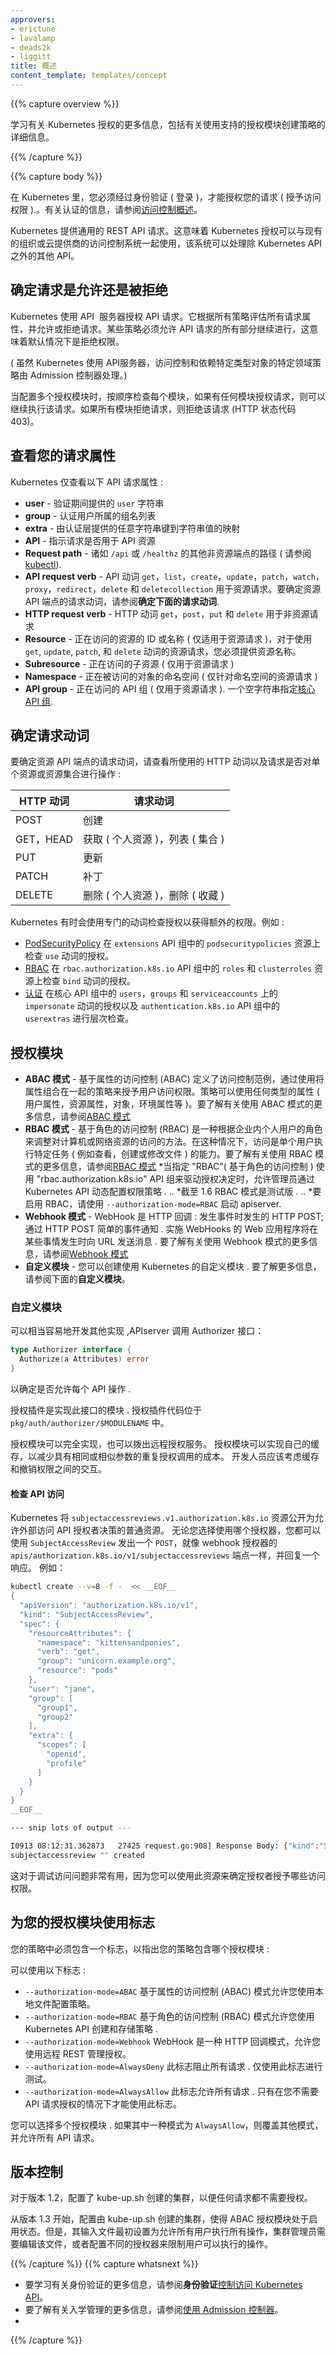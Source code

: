 ```yaml
---
approvers:
- erictune
- lavalamp
- deads2k
- liggitt
title: 概述
content_template: templates/concept
---
```


{{% capture overview %}}

学习有关 Kubernetes 授权的更多信息，包括有关使用支持的授权模块创建策略的详细信息。

{{% /capture %}}

{{% capture body %}}

在 Kubernetes 里，您必须经过身份验证 ( 登录 )，才能授权您的请求 ( 授予访问权限 ).。有关认证的信息，请参阅[访问控制概述](/docs/admin/access-the-api/)。

Kubernetes 提供通用的 REST API 请求。这意味着 Kubernetes 授权可以与现有的组织或云提供商的访问控制系统一起使用，该系统可以处理除 Kubernetes API 之外的其他 API。

## 确定请求是允许还是被拒绝
Kubernetes 使用 API ​​ 服务器授权 API 请求。它根据所有策略评估所有请求属性，并允许或拒绝请求。某些策略必须允许 API 请求的所有部分继续进行，这意味着默认情况下是拒绝权限。

( 虽然 Kubernetes 使用 API ​​服务器，访问控制和依赖特定类型对象的特定领域策略由 Admission 控制器处理。)

当配置多个授权模块时，按顺序检查每个模块，如果有任何模块授权请求，则可以继续执行该请求。如果所有模块拒绝请求，则拒绝该请求 (HTTP 状态代码 403)。

## 查看您的请求属性

Kubernetes 仅查看以下 API 请求属性 :

* **user**  - 验证期间提供的 `user` 字符串
* **group**  - 认证用户所属的组名列表
* **extra**  - 由认证层提供的任意字符串键到字符串值的映射
* **API**  - 指示请求是否用于 API 资源
* **Request path**  - 诸如 `/api` 或 `/healthz` 的其他非资源端点的路径 ( 请参阅[kubectl](#kubectl)).
* **API request verb**  -  API 动词 `get`，`list`，`create`，`update`，`patch`，`watch`，`proxy`，`redirect`，`delete` 和 `deletecollection` 用于资源请求。要确定资源 API 端点的请求动词，请参阅**确定下面的请求动词**.
* **HTTP request verb**  -  HTTP 动词 `get`，`post`，`put` 和 `delete` 用于非资源请求
* **Resource**  - 正在访问的资源的 ID 或名称 ( 仅适用于资源请求 )，对于使用 `get`, `update`, `patch`, 和 `delete` 动词的资源请求，您必须提供资源名称。
* **Subresource**  - 正在访问的子资源 ( 仅用于资源请求 )
* **Namespace**  - 正在被访问的对象的命名空间 ( 仅针对命名空间的资源请求 )
* **API group**  - 正在访问的 API 组 ( 仅用于资源请求 ). 一个空字符串指定[核心 API 组](/docs/api/).

## 确定请求动词

要确定资源 API 端点的请求动词，请查看所使用的 HTTP 动词以及请求是否对单个资源或资源集合进行操作 :

HTTP 动词 | 请求动词
---------- | ---------------
POST | 创建
GET，HEAD | 获取 ( 个人资源 )，列表 ( 集合 )
PUT | 更新
PATCH | 补丁
DELETE| 删除 ( 个人资源 )，删除 ( 收藏 )

Kubernetes 有时会使用专门的动词检查授权以获得额外的权限。例如 :

* [PodSecurityPolicy](/docs/concepts/policy/pod-security-policy/) 在 `extensions` API 组中的 `podsecuritypolicies` 资源上检查 `use` 动词的授权。
* [RBAC](/docs/admin/authorization/rbac/#privilege-escalation-prevention-and-bootstrapping) 在 `rbac.authorization.k8s.io` API 组中的 `roles` 和 `clusterroles` 资源上检查 `bind` 动词的授权。
* [认证](/docs/admin/authentication/) 在核心 API 组中的 `users`，`groups` 和 `serviceaccounts` 上的 `impersonate` 动词的授权以及 `authentication.k8s.io` API 组中的 `userextras` 进行层次检查。

## 授权模块
* **ABAC 模式**  - 基于属性的访问控制 (ABAC) 定义了访问控制范例，通过使用将属性组合在一起的策略来授予用户访问权限。策略可以使用任何类型的属性 ( 用户属性，资源属性，对象，环境属性等 )。要了解有关使用 ABAC 模式的更多信息，请参阅[ABAC 模式](/docs/admin/authorization/abac/)
* **RBAC 模式**  - 基于角色的访问控制 (RBAC) 是一种根据企业内个人用户的角色来调整对计算机或网络资源的访问的方法。在这种情况下，访问是单个用户执行特定任务 ( 例如查看，创建或修改文件 ) 的能力。要了解有关使用 RBAC 模式的更多信息，请参阅[RBAC 模式](/docs/admin/authorization/rbac/)
*当指定 "RBAC"( 基于角色的访问控制 ) 使用 "rbac.authorization.k8s.io" API 组来驱动授权决定时，允许管理员通过 Kubernetes API 动态配置权限策略 .
.. *截至 1.6 RBAC 模式是测试版 .
.. *要启用 RBAC，请使用 `--authorization-mode=RBAC` 启动 apiserver.
* **Webhook 模式**  -  WebHook 是 HTTP 回调 : 发生事件时发生的 HTTP POST; 通过 HTTP POST 简单的事件通知 . 实施 WebHooks 的 Web 应用程序将在某些事情发生时向 URL 发送消息 . 要了解有关使用 Webhook 模式的更多信息，请参阅[Webhook 模式](/docs/admin/authorization/webhook/)
* **自定义模块**  - 您可以创建使用 Kubernetes 的自定义模块 . 要了解更多信息，请参阅下面的**自定义模块**。

### 自定义模块
可以相当容易地开发其他实现 ,APIserver 调用 Authorizer 接口：

```go
type Authorizer interface {
  Authorize(a Attributes) error
}
```

以确定是否允许每个 API 操作 .

授权插件是实现此接口的模块 . 授权插件代码位于 `pkg/auth/authorizer/$MODULENAME` 中。

授权模块可以完全实现，也可以拨出远程授权服务。 授权模块可以实现自己的缓存，以减少具有相同或相似参数的重复授权调用的成本。 开发人员应该考虑缓存和撤销权限之间的交互。

#### 检查 API 访问

Kubernetes 将 `subjectaccessreviews.v1.authorization.k8s.io`  资源公开为允许外部访问 API 授权者决策的普通资源。 无论您选择使用哪个授权器，您都可以使用 `SubjectAccessReview` 发出一个 `POST`，就像 webhook 授权器的 `apis/authorization.k8s.io/v1/subjectaccessreviews` 端点一样，并回复一个响应。 例如：


```bash
kubectl create --v=8 -f -  << __EOF__
{
  "apiVersion": "authorization.k8s.io/v1",
  "kind": "SubjectAccessReview",
  "spec": {
    "resourceAttributes": {
      "namespace": "kittensandponies",
      "verb": "get",
      "group": "unicorn.example.org",
      "resource": "pods"
    },
    "user": "jane",
    "group": [
      "group1",
      "group2"
    ],
    "extra": {
      "scopes": [
        "openid",
        "profile"
      ]
    }
  }
}
__EOF__

--- snip lots of output ---

I0913 08:12:31.362873   27425 request.go:908] Response Body: {"kind":"SubjectAccessReview","apiVersion":"authorization.k8s.io/v1","metadata":{"creationTimestamp":null},"spec":{"resourceAttributes":{"namespace":"kittensandponies","verb":"GET","group":"unicorn.example.org","resource":"pods"},"user":"jane","group":["group1","group2"],"extra":{"scopes":["openid","profile"]}},"status":{"allowed":true}}
subjectaccessreview "" created
```

这对于调试访问问题非常有用，因为您可以使用此资源来确定授权者授予哪些访问权限。

## 为您的授权模块使用标志

您的策略中必须包含一个标志，以指出您的策略包含哪个授权模块 :

可以使用以下标志 :
 - `--authorization-mode=ABAC` 基于属性的访问控制 (ABAC) 模式允许您使用本地文件配置策略。
 - `--authorization-mode=RBAC` 基于角色的访问控制 (RBAC) 模式允许您使用 Kubernetes API 创建和存储策略 .
 - `--authorization-mode=Webhook` WebHook 是一种 HTTP 回调模式，允许您使用远程 REST 管理授权。
 - `--authorization-mode=AlwaysDeny` 此标志阻止所有请求 . 仅使用此标志进行测试。
 - `--authorization-mode=AlwaysAllow` 此标志允许所有请求 . 只有在您不需要 API 请求授权的情况下才能使用此标志。

您可以选择多个授权模块 . 如果其中一种模式为 `AlwaysAllow`，则覆盖其他模式，并允许所有 API 请求。

## 版本控制

对于版本 1.2，配置了 kube-up.sh 创建的集群，以便任何请求都不需要授权。

从版本 1.3 开始，配置由 kube-up.sh 创建的集群，使得 ABAC 授权模块处于启用状态。但是，其输入文件最初设置为允许所有用户执行所有操作，集群管理员需要编辑该文件，或者配置不同的授权器来限制用户可以执行的操作。

{{% /capture %}}
{{% capture whatsnext %}}

* 要学习有关身份验证的更多信息，请参阅**身份验证**[控制访问 Kubernetes API](docs/admin/access-the-api/)。
* 要了解有关入学管理的更多信息，请参阅[使用 Admission 控制器](docs/admin/admission-controllers/)。
*
{{% /capture %}}


